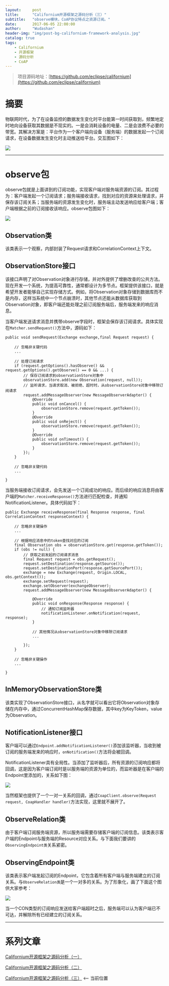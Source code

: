 ```yaml
---
layout:     post
title:      "Californium开源框架之源码分析（三）"
subtitle:   "observe模块，CoAP协议特点之资源订阅。"
date:       2017-06-05 22:00:00
author:     "Wudashan"
header-img: "img/post-bg-californium-framework-analysis.jpg"
catalog: true
tags:
    - Californium
    - 开源框架
    - 源码分析
    - CoAP
---
```


> 项目源码地址：[https://github.com/eclipse/californium](https://github.com/eclipse/californium)

# 摘要

物联网时代，为了在设备监控的数据发生变化时平台能第一时间获取到，频繁地定时地向设备获取其数据是不现实的。一是会消耗设备的电量、二是会浪费不必要的带宽。其解决方案是：平台作为一个客户端向设备（服务端）的数据发起一个订阅请求，在设备数据发生变化时主动推送给平台。交互图如下：

![](http://o7x0ygc3f.bkt.clouddn.com/Californium%E5%BC%80%E6%BA%90%E6%A1%86%E6%9E%B6%E5%88%86%E6%9E%90/%E8%AE%A2%E9%98%85%E5%85%B3%E7%B3%BB%E5%9B%BE.png)

----

# observe包

observe包就是上面讲到的订阅功能，实现客户端对服务端资源的订阅。其过程为：客户端发起一个订阅请求；服务端接收请求，找到对应的资源来处理请求，并保存该订阅关系；当服务端的资源发生变化时，服务端主动发送响应给客户端；客户端根据之前的订阅接收该响应。observe包图如下：

![](http://o7x0ygc3f.bkt.clouddn.com/Californium%E5%BC%80%E6%BA%90%E6%A1%86%E6%9E%B6%E5%88%86%E6%9E%90/observe%E5%8C%85_01.png)

## Observation类

该类表示一个观察，内部封装了Request请求和CorrelationContext上下文。

## ObservationStore接口

该接口声明了对Observation对象进行存储，并对外提供了增删改查的公共方法。现在开发一个系统，为提高可靠性，通常都设计为多节点。框架提供该接口，就是希望开发者能够自己实现存储方式。例如，将Observation对象存储到数据库而不是内存，这样当系统中一个节点崩溃时，其他节点还能从数据库获取到Observation对象，即客户端还能处理之前订阅服务端后，服务端发来的响应消息。

当客户端发送请求消息并携带observe字段时，框架会保存该订阅请求。具体实现在`Matcher.sendRequest()`方法中，源码如下：

```
public void sendRequest(Exchange exchange,final Request request) {

    // 忽略非关键代码
    ...
    
    // 处理订阅请求
    if (request.getOptions().hasObserve() && request.getOptions().getObserve() == 0 && ...) {
        // 保存订阅请求到observationStore对象中
        observationStore.add(new Observation(request, null));
        // 监听请求，当请求取消、被拒绝、超时时，从observationStore对象中移除订阅请求
        request.addMessageObserver(new MessageObserverAdapter() {
            @Override
            public void onCancel() {
                observationStore.remove(request.getToken());
            }
            @Override
            public void onReject() {
                observationStore.remove(request.getToken());
            }
            @Override
            public void onTimeout() {
                observationStore.remove(request.getToken());
            }
        });
    }
    
    // 忽略非关键代码
    ...
    
}
```

当服务端接收订阅请求，会先发送一个订阅成功的响应。而后续的响应消息将由客户端的`Matcher.receiveResponse()`方法进行匹配检查，并通知NotificationListener。具体代码如下：

```
public Exchange receiveResponse(final Response response, final CorrelationContext responseContext) {

    // 忽略非关键操作
    ...
    
    // 根据响应消息中的token查找对应的订阅
    final Observation obs = observationStore.get(response.getToken());
    if (obs != null) {
        // 获取之前发起的订阅请求消息
        final Request request = obs.getRequest();
        request.setDestination(response.getSource());
        request.setDestinationPort(response.getSourcePort());
        exchange = new Exchange(request, Origin.LOCAL, obs.getContext());
        exchange.setRequest(request);
        exchange.setObserver(exchangeObserver);
        request.addMessageObserver(new MessageObserverAdapter() {

            @Override
            public void onResponse(Response response) {
                // 通知订阅监听器
                notificationListener.onNotification(request, response);
            }

            // 其他情况从observationStore对象中移除订阅请求
            ...

        });
    }
    
    // 忽略非关键操作
    ...

}
```

## InMemoryObservationStore类

该类实现了ObservationStore接口，从名字就可以看出它将Observation对象存储在内存中，通过ConcurrentHashMap保存数据，其中key为KeyToken，value为Observation。

## NotificationListener接口

客户端可以通过`Endpoint.addNotificationListener()`添加该监听器，当收到被订阅的服务端发来的响应时，`onNotification()`方法将会被回调。

NotificationListener具有全局性。当添加了监听器后，所有资源的订阅响应都将回调，这是因为客户端订阅时是以服务端的资源为单位的，而监听器是在客户端的Endpoint里添加的，关系如下图：

![](http://o7x0ygc3f.bkt.clouddn.com/Californium%E5%BC%80%E6%BA%90%E6%A1%86%E6%9E%B6%E5%88%86%E6%9E%90/notificationListener%E4%B8%8EResource.png)

当然框架也提供了一个一对一关系的回调，通过`CoapClient.observe(Request request, CoapHandler handler)`方法实现，这里就不展开了。

## ObserveRelation类

由于客户端订阅服务端资源，所以服务端需要存储客户端的订阅信息。该类表示客户端的Endpoint与服务端的Resource对应关系。与下面我们要讲的`ObservingEndpoint类`关系紧密。

## ObservingEndpoint类

该类表示客户端发起订阅的Endpoint，它包含着所有客户端与服务端建立的订阅关系。与`ObserveRelation类`是一个一对多的关系。为了形象化，画了下面这个图供大家参考：

![](http://o7x0ygc3f.bkt.clouddn.com/Californium%E5%BC%80%E6%BA%90%E6%A1%86%E6%9E%B6%E5%88%86%E6%9E%90/ObserveingEndpoint%E4%B8%8EObserveRelation.png)

当一个CON类型的订阅响应发送给客户端超时之后，服务端可以认为客户端已不可达，并解除所有已经建立的订阅关系。

---

# 系列文章

[Californium开源框架之源码分析（一）](http://wudashan.cn/2017/05/21/Californium-Framework-Analysis-01/) 

[Californium开源框架之源码分析（二）](http://wudashan.cn/2017/06/01/Californium-Framework-Analysis-02/) 

[Californium开源框架之源码分析（三）](http://wudashan.cn/2017/06/05/Californium-Framework-Analysis-03/) <-- 当前位置

